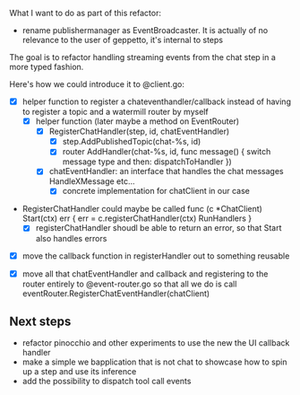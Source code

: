 What I want to do as part of this refactor:

- rename publishermanager as EventBroadcaster. It is actually of no relevance to the user of geppetto, it's internal to steps

The goal is to refactor handling streaming events from the chat step in a more typed fashion. 

Here's how we could introduce it to @client.go:

- [x] helper function to register a chateventhandler/callback instead of having to register a topic and a watermill router by myself
  - [x] helper function (later maybe a method on EventRouter)
     - [x] RegisterChatHandler(step, id, chatEventHandler)
       - [x] step.AddPublishedTopic(chat-%s, id)
       - [x] router AddHandler(chat-%s, id, func message() { switch message type and then: dispatchToHandler })
     - [x] chatEventHandler: an interface that handles  the chat messages HandleXMessage etc...
       - [x] concrete implementation for chatClient in our case

- RegisterChatHandler could maybe be called func (c *ChatClient) Start(ctx)  err { 
       err = c.registerChatHandler(ctx)
      RunHandlers
   }
  - [x] registerChatHandler shoudl be able to return an error, so that Start also handles errors

- [x] move the callback function in registerHandler out to something reusable

- [x] move all that chatEventHandler and callback and registering to the router entirely to @event-router.go so that all we do is  call
eventRouter.RegisterChatEventHandler(chatClient)

## Next steps

- refactor pinocchio and other experiments to use the new the UI callback handler
- make a simple we bapplication that is not chat to showcase how to spin up a step and use its inference
- add the possibility to dispatch tool call events